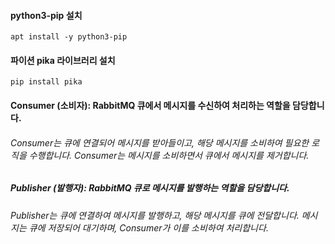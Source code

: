 #### python3-pip 설치
```
apt install -y python3-pip
```
#### 파이션 pika 라이브러리 설치
```
pip install pika
```
#### Consumer (소비자): RabbitMQ 큐에서 메시지를 수신하여 처리하는 역할을 담당합니다.
###### Consumer는 큐에 연결되어 메시지를 받아들이고, 해당 메시지를 소비하여 필요한 로직을 수행합니다. Consumer는 메시지를 소비하면서 큐에서 메시지를 제거합니다.
##### Publisher (발행자): RabbitMQ 큐로 메시지를 발행하는 역할을 담당합니다.
###### Publisher는 큐에 연결하여 메시지를 발행하고, 해당 메시지를 큐에 전달합니다. 메시지는 큐에 저장되어 대기하며, Consumer가 이를 소비하여 처리합니다.
